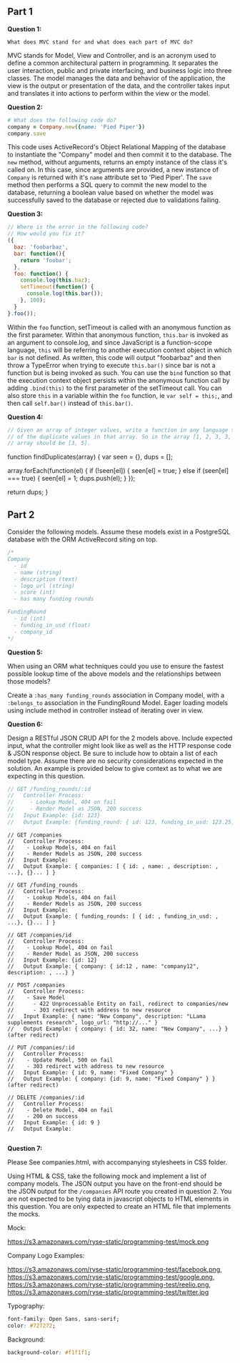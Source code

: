 ## Part 1

**Question 1:**

`What does MVC stand for and what does each part of MVC do?`

MVC stands for Model, View and Controller, and is an acronym used to define a common architectural pattern in programming. It separates the user interaction, public and private interfacing, and business logic into three classes. The model manages the data and behavior of the application, the view is the output or presentation of the data, and the controller takes input and translates it into actions to perform within the view or the model.

**Question 2:**

```ruby
# What does the following code do?
company = Company.new({name: 'Pied Piper'})
company.save
```

This code uses ActiveRecord's Object Relational Mapping of the database to instantiate the "Company" model and then commit it to the database. The `new` method, without arguments, returns an empty instance of the class it's called on. In this case, since arguments are provided, a new instance of `Company` is returned with it's `name` attribute set to 'Pied Piper'. The `save` method then performs a SQL query to commit the new model to the database, returning a boolean value based on whether the model was successfully saved to the database or rejected due to validations failing.

**Question 3:**

```javascript
// Where is the error in the following code?
// How would you fix it?
({
  baz: 'foobarbaz',
  bar: function(){
    return 'foobar';
  },
  foo: function() {
    console.log(this.baz);
    setTimeout(function() {
      console.log(this.bar());
    }, 100);
  }
}.foo());
```

Within the `foo` function, setTimeout is called with an anonymous function as the first parameter. Within that anonymous function, `this.bar` is invoked as an argument to console.log, and since JavaScript is a function-scope language, `this` will be referring to another execution context object in which `bar` is not defined. As written, this code will output "foobarbaz" and then throw a TypeError when trying to execute `this.bar()` since bar is not a function but is being invoked as such.
You can use the `bind` function so that the execution context object persists within the anonymous function call by adding `.bind(this)` to the first parameter of the setTimeout call. You can also store `this` in a variable within the `foo` function, ie `var self = this;`, and then call `self.bar()` instead of `this.bar()`.

**Question 4:**

```javascript
// Given an array of integer values, write a function in any language that returns an array
// of the duplicate values in that array. So in the array [1, 2, 3, 3, 4, 5, 5, 6] the returned
// array should be [3, 5].
```

function findDuplicates(array) {
  var seen = {},
      dups = [];

  array.forEach(function(el) {
    if (!seen[el]) {
      seen[el] = true;
    } else if (seen[el] === true) {
      seen[el] = 1;
      dups.push(el);
    }
  });

  return dups;
}

## Part 2

Consider the following models. Assume these models exist in a PostgreSQL database with the ORM ActiveRecord siting on top.

```javascript
/*
Company
  - id
  - name (string)
  - description (text)
  - logo_url (string)
  - score (int)
  - has many funding rounds

FundingRound
  - id (int)
  - funding_in_usd (float)
  - company_id
*/
```

**Question 5:**

When using an ORM what techniques could you use to ensure the fastest possible lookup time of the above models and the relationships between those models?

Create a ```:has_many funding_rounds``` association in Company model, with a ```:belongs_to``` association in the FundingRound Model.  Eager loading models using include method in controller instead of iterating over in view.

**Question 6:**

Design a RESTful JSON CRUD API for the 2 models above. Include expected input, what the controller might look like as well as the HTTP response code & JSON response object. Be sure to include how to obtain a list of each model type. Assume there are no security considerations expected in the solution. An example is provided below to give context as to what we are expecting in this question.

```javascript
// GET /funding_rounds/:id
//   Controller Process:
//     - Lookup Model, 404 on fail
//     - Render Model as JSON, 200 success
//   Input Example: {id: 123}
//   Output Example: {funding_round: { id: 123, funding_in_usd: 123.25, company_id: 321 }}
```
```
// GET /companies
//   Controller Process:
//    - Lookup Models, 404 on fail
//    - Render Models as JSON, 200 success
//   Input Example:
//   Output Example: { companies: [ { id: , name: , description: , ...}, {}... ] }

// GET /funding_rounds
//   Controller Process:
//    - Lookup Models, 404 on fail
//    - Render Models as JSON, 200 success
//   Input Example:
//   Output Example: { funding_rounds: [ { id: , funding_in_usd: ,  ...}, {}... ] }

// GET /companies/id
//   Controller Process:
//    - Lookup Model, 404 on fail
//    - Render Model as JSON, 200 success
//   Input Example: {id: 12}
//   Output Example: { company: { id:12 , name: "company12", description: , ...} }

// POST /companies
//   Controller Process:
//    - Save Model
//      - 422 Unprocessable Entity on fail, redirect to companies/new
//      - 303 redirect with address to new resource
//   Input Example: { name: "New Company", description: "LLama supplements research", logo_url: "http://..." }
//   Output Example: { company: { id: 32, name: "New Company", ...} } (after redirect)

// PUT /companies/:id
//   Controller Process:
//    - Update Model, 500 on fail
//    - 303 redirect with address to new resource
//   Input Example: { id: 9, name: "Fixed Company" }
//   Output Example: { company: {id: 9, name: "Fixed Company" } } (after redirect)

// DELETE /companies/:id
//   Controller Process:
//    - Delete Model, 404 on fail
//    - 200 on success
//   Input Example: { id: 9 }
//   Output Example: 


```



**Question 7:**



Please See companies.html, with accompanying stylesheets in CSS folder.

Using HTML & CSS, take the following mock and implement a list of company models. The JSON output you have on the front-end should be the JSON output for the `/companies` API route you created in question 2. You are not expected to be tying data in javascript objects to HTML elements in this question. You are only expected to create an HTML file that implements the mocks.

Mock:

https://s3.amazonaws.com/ryse-static/programming-test/mock.png

Company Logo Examples:

https://s3.amazonaws.com/ryse-static/programming-test/facebook.png,
https://s3.amazonaws.com/ryse-static/programming-test/google.png,
https://s3.amazonaws.com/ryse-static/programming-test/reelio.png,
https://s3.amazonaws.com/ryse-static/programming-test/twitter.jpg

Typography:
```css
font-family: Open Sans, sans-serif;
color: #727272;
```

Background:
```css
background-color: #f1f1f1;
```
